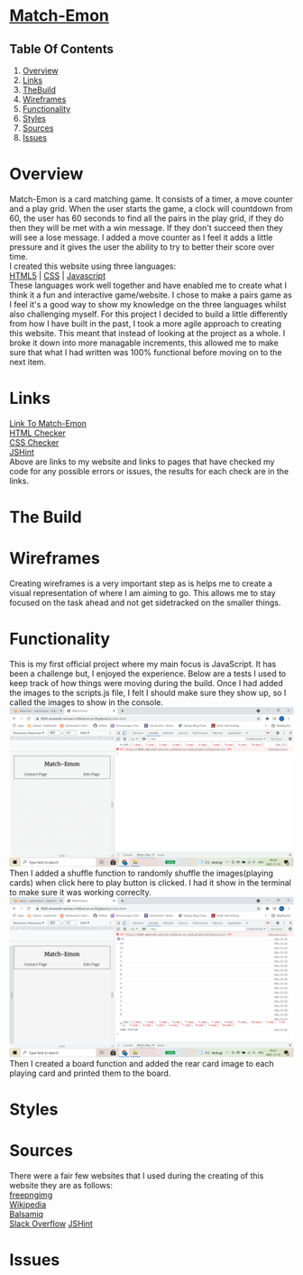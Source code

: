 # [Match-Emon]()

## Table Of Contents

1. [Overview](#overview)
2. [Links](#links)
3. [TheBuild](#build)
4. [Wireframes](#wireframes)
5. [Functionality](#functionality)
6. [Styles](#styles)
7. [Sources](#sources)
8. [Issues](#issues)


# Overview
Match-Emon is a card matching game. It consists of a timer, a move counter and a play grid. When the user starts the game, a clock will countdown from 60, the user has 60 seconds to find all the pairs in the play grid, if they do then they will be met with a win message. If they don't succeed then they will see a lose message. I added a move counter as I feel it adds a little pressure and it gives the user the ability to try to better their score over time.  
I created this website using three languages:  
[HTML5](https://sv.wikipedia.org/wiki/HTML5) | [CSS](https://sv.wikipedia.org/wiki/CSS) | [Javascript](https://sv.wikipedia.org/wiki/Javascript)  
These languages work well together and have enabled me to create what I think it a fun and interactive game/website. I chose to make a pairs game as I feel it's a good way to show my knowledge on the three languages whilst also challenging myself. For this project I decided to build a little differently from how I have built in the past, I took a more agile approach to creating this website. This meant that instead of looking at the project as a whole. I broke it down into more managable increments, this allowed me to make sure that what I had written was 100% functional before moving on to the next item.

# Links
[Link To Match-Emon]()  
[HTML Checker]()  
[CSS Checker]()  
[JSHint]()  
Above are links to my website and links to pages that have checked my code for any possible errors or issues, the results for each check are in the links.

# The Build


 # Wireframes
Creating wireframes is a very important step as is helps me to create a visual representation of where I am aiming to go. This allows me to stay focused on the task ahead and not get sidetracked on the smaller things.  

# Functionality
This is my first official project where my main focus is JavaScript. It has been a challenge but, I enjoyed the experience. Below are a tests I used to keep track of how things were moving during the build.
Once I had added the images to the scripts.js file, I felt I should make sure they show up, so I called the images to show in the console.  
 <img src="./assets/images/readme-images/images-test.png" alt="Images showing in the console">  
 Then I added a shuffle function to randomly shuffle the images(playing cards) when click here to play button is clicked. I had it show in the terminal to make sure it was working correclty.  
 <img src="./assets/images/readme-images/shuffle.png" alt="Shuffle function in console">  
 Then I created a board function and added the rear card image to each playing card and printed them to the board.  
 

 
# Styles

# Sources
There were a fair few websites that I used during the creating of this website they are as follows:  
[freepngimg](https://www.freepngimg.com/)  
[Wikipedia](https://www.wikipedia.org/)  
[Balsamiq](https://balsamiq.com/)  
[Slack Overflow](https://stackoverflow.com/)
[JSHint](https://jshint.com/)
# Issues

